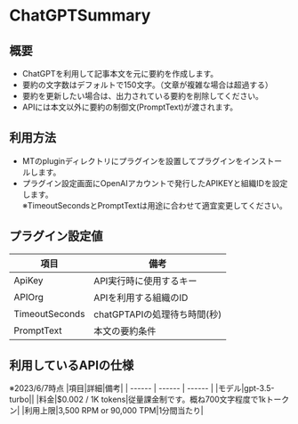 # ChatGPTSummary

## 概要
- ChatGPTを利用して記事本文を元に要約を作成します。
- 要約の文字数はデフォルトで150文字。（文章が複雑な場合は超過する）
- 要約を更新したい場合は、出力されている要約を削除してください。
- APIには本文以外に要約の制御文(PromptText)が渡されます。

## 利用方法
- MTのpluginディレクトリにプラグインを設置してプラグインをインストールします。
- プラグイン設定画面にOpenAIアカウントで発行したAPIKEYと組織IDを設定します。<br>
※TimeoutSecondsとPromptTextは用途に合わせて適宜変更してください。

## プラグイン設定値
|項目|備考|
| ------ | ------ |
|ApiKey|API実行時に使用するキー|
|APIOrg|APIを利用する組織のID|
|TimeoutSeconds|chatGPTAPIの処理待ち時間(秒)|
|PromptText|本文の要約条件|

## 利用しているAPIの仕様　
※2023/6/7時点
|項目|詳細|備考|
| ------ | ------ | ------ |
|モデル|gpt-3.5-turbo||
|料金|$0.002 / 1K tokens|従量課金制です。概ね700文字程度で1kトークン|
|利用上限|3,500 RPM or 90,000 TPM|1分間当たり|

